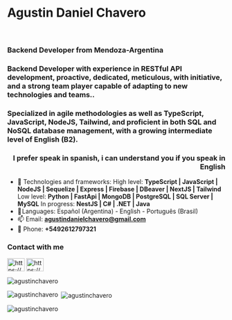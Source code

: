﻿# Agustin Daniel Chavero
﻿<h3 align="left">Backend Developer from Mendoza-Argentina</h3>
<h3 align="left"></h3>
<h3 align="left">Backend Developer with experience in RESTful API development, proactive, dedicated, meticulous, with initiative, and a strong team player capable of adapting to new technologies and teams..</h3>
<h3 align="left">Specialized in agile methodologies as well as TypeScript, JavaScript, NodeJS, Tailwind, and proficient in both SQL and NoSQL database management, with a growing intermediate level of English (B2).</h3>
<h3 align="right">I prefer speak in spanish, i can understand you if you speak in English</h3>

- 🧠 Technologies and frameworks:
      High level: **TypeScript | JavaScript | NodeJS | Sequelize | Express | Firebase | DBeaver | NextJS | Tailwind**
      Low level: **Python | FastApi | MongoDB | PostgreSQL | SQL Server | MySQL**
      In progress: **NestJS | C# | .NET | Java**
- 👄 Languages: Español (Argentina) - English - Português (Brasil)
- 📫 Email: **agustindanielchavero@gmail.com**
- 📱  Phone: **+5492612797321**

<h3 align="left">Contact with me</h3>
<p align="left">
<a href="https://www.linkedin.com/in/agustinchavero/" target="blank"><img align="center" src="https://raw.githubusercontent.com/rahuldkjain/github-profile-readme-generator/master/src/images/icons/Social/linked-in-alt.svg" alt="https://www.linkedin.com/in/agustinchavero/" height="30" width="40" /></a>
<a href="https://www.instagram.com/agustinchavero.dev/" target="blank"><img align="center" src="https://raw.githubusercontent.com/rahuldkjain/github-profile-readme-generator/master/src/images/icons/Social/instagram.svg" alt="https://www.instagram.com/agustinchavero.dev/" height="30" width="40" /></a>

<p align="left"> <img src="https://komarev.com/ghpvc/?username=agustinchavero&label=Profile%20views&color=0e75b6&style=flat" alt="agustinchavero" /> </p>

<p><img align="left" src="https://github-readme-stats.vercel.app/api/top-langs?username=agustinchavero&show_icons=true&locale=en&layout=compact" alt="agustinchavero" /></p>

<p>&nbsp;<img align="center" src="https://github-readme-stats.vercel.app/api?username=agustinchavero&show_icons=true&locale=en" alt="agustinchavero" /></p>

<p><img align="center" src="https://github-readme-streak-stats.herokuapp.com/?user=agustinchavero&" alt="agustinchavero" /></p>
